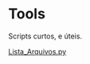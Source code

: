 # Tools
Scripts curtos, e úteis.

[Lista_Arquivos.py](https://github.com/LucasDonato333/Tools/blob/master/Listar_Arquivos.py)

